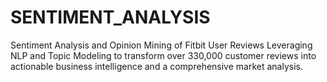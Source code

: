 # SENTIMENT_ANALYSIS
Sentiment Analysis and Opinion Mining of Fitbit User Reviews Leveraging NLP and Topic Modeling to transform over 330,000 customer reviews into actionable business intelligence and a comprehensive market analysis.
